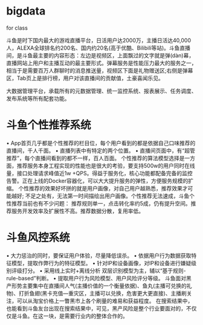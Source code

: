 # bigdata
for class

斗鱼是时下国内最大的游戏直播平台，日活用户达2000万，主播日活达40,000人，ALEXA全球排名约200名、国内约20名(高于优酷、Bilibili等站)。斗鱼直播间，是斗鱼最主要的内容形态：左边是视频区，上面飘过的文字就是弹(dàn)幕，直播网站上用户和主播互动的最主要形式。弹幕服务是性能压力最大的服务之一，相当于是需要百万人群聊时的消息推送量，视频区下面是礼物赠送区;右侧是弹幕区，Tab页上是排行榜，用户对该直播间的贡献值，土豪喜闻乐见。

大数据管理平台，承载所有的元数据管理、统一监控系统、报表展示、任务调度、发布系统等所有配套功能。

# 斗鱼个性推荐系统
• App首页几乎都是个性推荐的栏目位，每个用户看到的都是依据自己口味推荐的直播间，千人千面。
• 直播列表中有特定的两个位置。
• 直播间页面中，有“超管推荐”，每个直播间看到的都不一样，百人百面。
个性推荐的算法模型选择是一方面，推荐服务本身工程实现的性能也是很大的考验，要支持500w的用户同时在线量，接口处理请求峰值近1w +QPS。得益于服务化，核心功能都配备完备的监控告警。正在上线的Docker容器化，可以大大提升服务的弹性，方便服务规模的扩缩。
个性推荐的效果好坏拼的就是用户画像，对自己用户越熟悉，推荐效果才可能越好;
不足之处有，无法第一时间描绘出用户画像。个性推荐无法速成，斗鱼个性推荐当前也有不少问题： 推荐规则单一，点击转化率约5成，仍有提升空间。推荐服务开发效率及扩展性不高。推荐数据分散，复用率低。

# 斗鱼风控系统
• 大力惩治的同时，要保证用户体验，尽量降低误杀。
• 依据用户行为数据获取特征模型，提取作弊行为的特征模型。
• 针对IP和设备画像，对IP和设备进行嫌疑级别评级打分。
• 采用线上实时+离线分析 双层识别模型为主，辅以“基于规则-rule-based”判断。
• 提取用户行为风险模型、用户风险评分等级。
斗鱼面对黑产形势主要集中在直播间人气(主播价值的一个衡量依据)、鱼丸(主播可兑换的礼物)、打折鱼翅(黑卡充值—重灾区，主播可以兑换，危害更大更直接)、主播刷关注，可以从淘宝价格上一瞥黑市上各个刷量的难易和获益程度。
在搜索结果中，也能看到斗鱼友台出现在搜索结果中，可见，黑产风险是整个行业要面对的，不仅仅是斗鱼。在这一块，是需要行业内的整体合作的。
